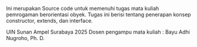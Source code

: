 Ini merupakan Source code untuk memenuhi tugas mata kuliah pemrogaman berorientasi obyek. Tugas ini berisi tentang penerapan konsep constructor, extends, dan interface.

UIN Sunan Ampel Surabaya 2025 Dosen pengampu mata kuliah : Bayu Adhi Nugroho, Ph. D.
